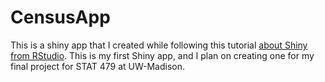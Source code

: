 # CensusApp

This is a shiny app that I created while following this tutorial [about Shiny from RStudio](https://shiny.rstudio.com/tutorial/written-tutorial/lesson5/). This is my first Shiny app, and I plan on creating one for my final project for STAT 479 at UW-Madison.
